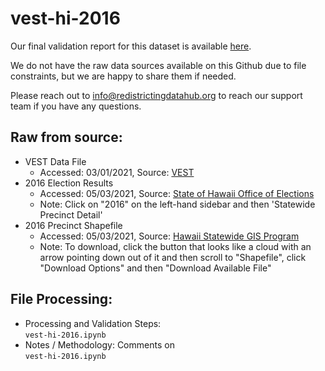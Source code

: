 # vest-hi-2016

Our final validation report for this dataset is available [here](https://redistrictingdatahub.org/dataset/vest-2016-hawaii-precinct-and-election-results/). 

We do not have the raw data sources available on this Github due to file constraints, but we are happy to share them if needed. 

Please reach out to info@redistrictingdatahub.org to reach our support team if you have any questions.

## **Raw from source:**
- VEST Data File
    -  Accessed: 03/01/2021, Source: [VEST](https://dataverse.harvard.edu/file.xhtml?persistentId=doi:10.7910/DVN/NH5S2I/DFM0EE&version=61.0 )
- 2016 Election Results 
    - Accessed: 05/03/2021, Source: [State of Hawaii Office of Elections](https://elections.hawaii.gov/election-results/) 
    - Note: Click on "2016" on the left-hand sidebar and then 'Statewide Precinct Detail'
- 2016 Precinct Shapefile 
    - Accessed: 05/03/2021, Source: [Hawaii Statewide GIS Program](https://geoportal.hawaii.gov/datasets/historical-voting-precincts-2016/explore?location=20.552605%2C-157.490700%2C8.00) 
    - Note: To download, click the button that looks like a cloud with an arrow pointing down out of it and then scroll to "Shapefile", click "Download Options" and then "Download Available File"
  
## **File Processing:**
- Processing and Validation Steps: \
`vest-hi-2016.ipynb`
- Notes / Methodology: Comments on \
`vest-hi-2016.ipynb`
